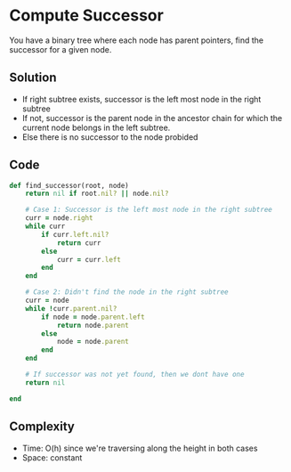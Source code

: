 # Compute Successor
You have a binary tree where each node has parent pointers, find the successor for a given node.

## Solution
- If right subtree exists, successor is the left most node in the right subtree
- If not, successor is the parent node in the ancestor chain for which the current node belongs in the left subtree.
- Else there is no successor to the node probided

## Code
```ruby
def find_successor(root, node)
    return nil if root.nil? || node.nil?

    # Case 1: Successor is the left most node in the right subtree
    curr = node.right
    while curr
        if curr.left.nil?
            return curr
        else
            curr = curr.left
        end
    end

    # Case 2: Didn't find the node in the right subtree
    curr = node
    while !curr.parent.nil?
        if node = node.parent.left
            return node.parent
        else
            node = node.parent
        end
    end

    # If successor was not yet found, then we dont have one
    return nil

end
```

## Complexity
- Time: O(h) since we're traversing along the height in both cases
- Space: constant
